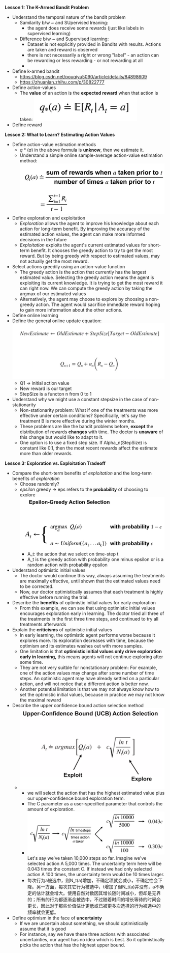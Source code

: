 **Lesson 1: The K-Armed Bandit Problem**
* Understand the temporal nature of the bandit problem
  * Samilarity b/w ~ and SUpervised lreaning:
    * the agent does receive some rewards (just like labels in supervised learning)
  * Difference b/w ~ and Supervised learning: 
    * Dataset is not explicitly provided in Bandits with results. Actions are taken and reward is observed
    * there is not necessarily a right or wrong "label" - an action can be rewarding or less rewarding - or not rewarding at all
    * 
* Define k-armed bandit
    * https://blog.csdn.net/pouqiyu5090/article/details/84898609 
    * https://zhuanlan.zhihu.com/p/30822777
* Define action-values
  * The **value** of an action is the **expected reward** when that action is taken: ![image](IMG/action_value.png)
* Define reward


**Lesson 2: What to Learn? Estimating Action Values**
* Define action-value estimation methods
  * $q*(a)$ in the above formula is **unknow**, then we estimate it.
  * Understand a simple online sample-average action-value estimation method: ![image](IMG/ac_estimation.png)
* Define exploration and exploitation
  * *Exploration* allows the agent to improve his knowledge about each action for long-term benefit. By improving the accuracy of the estimated action values, the agent can make more informed decisions in the future
  * *Exploitation* exploits the agent's current estimated values for short-term benefit. It chooses the greedy action to try to get the most reward. But by being greedy with respect to estimated values, may not actually get the most reward. 
* Select actions greedily using an action-value function
  *  The greedy action is the action that currently has the largest estimated value. Selecting the greedy action means the agent is exploiting its current knowledge. It is trying to get the most reward it can right now. We can compute the greedy action by taking the argmax of our estimated values
  *  Alternatively, the agent may choose to explore by choosing a non-greedy action. The agent would sacrifice immediate reward hoping to gain more information about the other actions.
* Define online learning
* Define the general online update equation:![imgae](IMG/general_update_rule.png)
  * Q1 -> initial action value
  * New reward is our target
  * StepSize is a functon n from 0 to 1
* Understand why we might use a constant stepsize in the case of non-stationarity
  * Non-stationarity problem:  What if one of the treatments was more effective under certain conditions? Specifically, let's say the treatment B is more effective during the winter months.
  * These problems are like the bandit problems  before, **except** the distribution of rewards **changes** with time. The doctor is **unaware** of this change but would like to adapt to it. 
  * One option is to use a fixed step size. If Alpha_n(StepSize) is constant like 0.1, then the most recent rewards affect the estimate more than older rewards.
 

**Lesson 3: Exploration vs. Exploitation Tradeoff**
* Compare the short-term benefits of *exploitation* and the long-term benefits of *exploration*
  * Choose randomly?
  * $epsilon$ greedy -> eps refers to the **probability** of choosing to exolore ![image](IMG/eps.png)
    * A_t: the action that we select on time-step t
    * A_t is the greedy action with probability one minus epsilon or is a random action with probability epsilon
* Understand optimistic initial values
  * The doctor would continue this way, always assuming the treatments are maximally effective, until shown that the estimated values need to be corrected.
  * Now, our doctor optimistically assumes that each treatment is highly effective before running the trial.
* Describe the **benefits** of optimistic initial values for early exploration
  * From this example, we can see that using optimistic initial values encourages exploration early in learning. The doctor tried all three of the treatments in the first three time steps, and continued to try all treatments afterwards
* Explain the **criticisms** of optimistic initial values
  * In early learning, the optimistic agent performs worse because it explores more. Its exploration decreases with time, because the optimism and its estimates washes out with more samples.
  * One limitation is that **optimistic initial values only drive exploration early in learning,** this means agents will not continue exploring after some time.
  * They are not very suitble for nonstationary problem: For example, one of the action values may change after some number of time steps. An optimistic agent may have already settled on a particular action, and will not notice that a different action is better now. 
  * Another potential limitation is that we may not always know how to set the optimistic initial values, because in practice we may not know the maximal reward
* Describe the upper confidence bound action selection method
  * ![imgae](IMG/UCB.png)
    * we will select the action that has the highest estimated value plus our upper-confidence bound exploration term.
    * The C parameter as a user-specified parameter that controls the amount of exploration.
    * ![image](IMG/UCB_explore_term.png) Let's say we've taken 10,000 steps so far. Imagine we've selected action A 5,000 times. The uncertainty term here will be 0.043 times the constant C. If instead we had only selected action A 100 times, the uncertainty term would be 10 times larger.
    * 每次行为a被选中，则N_t(a)增加，不确定项就会减小，不确定性会下降。另一方面，每次其它行为被选中，t增加了但N_t(a)并没有，a不确定的估计就会增大。使用自然对数因其增长随时间减小，但却是无界的；所有的行为都逐渐会被选中，不过随着时间的增长等待的时间会更长，因此对于那些价值估计更低或已被更多次选择的行为被选中的频率就会更低。
* Define optimism in the face of **uncertainty**
  * If we are uncertain about something, we should optimistically assume that it is good
  * For instance, say we have these three actions with associated uncertainties, our agent has no idea which is best. So it optimistically picks the action that has the highest upper bound.
